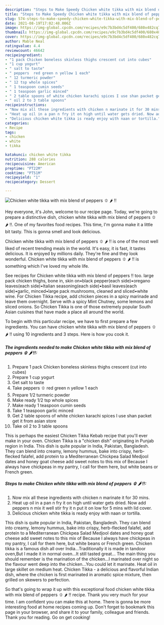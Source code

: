 ```yaml
---
description: "Steps to Make Speedy Chicken white tikka with mix blend of peppers 🫑 🌶 !!"
title: "Steps to Make Speedy Chicken white tikka with mix blend of peppers 🫑 🌶 !!"
slug: 574-steps-to-make-speedy-chicken-white-tikka-with-mix-blend-of-peppers
date: 2021-08-19T17:02:48.006Z
image: https://img-global.cpcdn.com/recipes/e9c7b3bd4c5df400/680x482cq70/chicken-white-tikka-with-mix-blend-of-peppers-recipe-main-photo.jpg
thumbnail: https://img-global.cpcdn.com/recipes/e9c7b3bd4c5df400/680x482cq70/chicken-white-tikka-with-mix-blend-of-peppers-recipe-main-photo.jpg
cover: https://img-global.cpcdn.com/recipes/e9c7b3bd4c5df400/680x482cq70/chicken-white-tikka-with-mix-blend-of-peppers-recipe-main-photo.jpg
author: Mable Neal
ratingvalue: 4.4
reviewcount: 46642
recipeingredient:
- "1 pack Chicken boneless skinless thighs crescent cut into cubes"
- "1 cup yogurt"
- " salt to taste"
- " peppers  red green n yellow 1 each"
- " 12 turmeric powder"
- " 12 tsp whole spices"
- " 1 teaspoon cumin seeds"
- " 1 teaspoon garlic minced"
- " 2 table spoons of white chicken karachi spices I use shan packet get it from asian store"
- " oil 2 to 3 table spoons"
recipeinstructions:
- "Now mix all these ingredients with chicken n marinate it for 30 mins."
- "Heat up oil in a pan n fry it on high until water gets dried. Now add peppers n mix it well stir fry it n put it on low for 5 mins with lid cover."
- "Delicious chicken white tikka is ready enjoy with naan or tortilla."
categories:
- Recipe
tags:
- chicken
- white
- tikka

katakunci: chicken white tikka 
nutrition: 288 calories
recipecuisine: American
preptime: "PT22M"
cooktime: "PT51M"
recipeyield: "1"
recipecategory: Dessert

---
```



![Chicken white tikka with mix blend of peppers 🫑 🌶 !!](https://img-global.cpcdn.com/recipes/e9c7b3bd4c5df400/680x482cq70/chicken-white-tikka-with-mix-blend-of-peppers-recipe-main-photo.jpg)

Hey everyone, it's John, welcome to our recipe page. Today, we're going to prepare a distinctive dish, chicken white tikka with mix blend of peppers 🫑 🌶 !!. One of my favorites food recipes. This time, I'm gonna make it a little bit tasty. This is gonna smell and look delicious.

Chicken white tikka with mix blend of peppers 🫑 🌶 !! is one of the most well liked of recent trending meals in the world. It's easy, it is fast, it tastes delicious. It is enjoyed by millions daily. They're fine and they look wonderful. Chicken white tikka with mix blend of peppers 🫑 🌶 !! is something which I've loved my whole life.

See recipes for Chicken white tikka with mix blend of peppers !! too. large pack chicken thighs, bone in, skin on•black pepper(each side)•oregano leaves(each side)•Italian seasoning(each side)•basil leaves(each side)•garlic, minced•large pack mushrooms, cleaned and sliced•white wine. For Chicken Tikka recipe, add chicken pieces in a spicy marinade and leave them overnight. Serve with a spicy Mint Chutney, some lemons and sliced onions. So Chicken Tikka is one of those extremely popular South Asian cuisines that have made a place all around the world.


To begin with this particular recipe, we have to first prepare a few ingredients. You can have chicken white tikka with mix blend of peppers 🫑 🌶 !! using 10 ingredients and 3 steps. Here is how you cook it.

<!--inarticleads1-->

##### The ingredients needed to make Chicken white tikka with mix blend of peppers 🫑 🌶 !!:

1. Prepare 1 pack Chicken boneless skinless thighs crescent (cut into cubes)
1. Prepare 1 cup yogurt
1. Get  salt to taste
1. Take  peppers 🫑 red green n yellow 1 each
1. Prepare  1/2 turmeric powder
1. Make ready  1/2 tsp whole spices
1. Make ready  1 teaspoon cumin seeds
1. Take  1 teaspoon garlic minced
1. Get  2 table spoons of white chicken karachi spices I use shan packet get it from asian store
1. Take  oil 2 to 3 table spoons


This is perhaps the easiest Chicken Tikka Kebab recipe that you&#39;ll ever make in your oven. Chicken Tikka is a &#34;chicken dish&#34; originating in Punjab region in India. This dish is quite popular in India, Pakistan, Bangladesh. They can blend into creamy, lemony hummus, bake into crispy, herb-flecked falafel, add protein to a Mediterranean Chickpea Salad Medjool dates and honey goat cheese add sweet notes to this mix of Because I always have chickpeas in my pantry, I call for them here, but white beans or French green. 

<!--inarticleads2-->

##### Steps to make Chicken white tikka with mix blend of peppers 🫑 🌶 !!:

1. Now mix all these ingredients with chicken n marinate it for 30 mins.
1. Heat up oil in a pan n fry it on high until water gets dried. Now add peppers n mix it well stir fry it n put it on low for 5 mins with lid cover.
1. Delicious chicken white tikka is ready enjoy with naan or tortilla.


This dish is quite popular in India, Pakistan, Bangladesh. They can blend into creamy, lemony hummus, bake into crispy, herb-flecked falafel, add protein to a Mediterranean Chickpea Salad Medjool dates and honey goat cheese add sweet notes to this mix of Because I always have chickpeas in my pantry, I call for them here, but white beans or French green. Chicken tikka is a famous dish all over India…Traditionally it is made in tandoor oven,But I made it in normal oven…It still tasted great… The main thing you should remember is the marination of the chicken…I marinated over night so the flavour went deep into the chicken…You could let it marinate. Heat oil in large skillet on medium heat. Chicken Tikka - a delicious and flavorful Indian dish, where the chicken is first marinated in aromatic spice mixture, then grilled on skewers to perfection. 

So that's going to wrap it up with this exceptional food chicken white tikka with mix blend of peppers 🫑 🌶 !! recipe. Thank you very much for your time. I am confident you can make this at home. There is gonna be more interesting food at home recipes coming up. Don't forget to bookmark this page in your browser, and share it to your family, colleague and friends. Thank you for reading. Go on get cooking!
